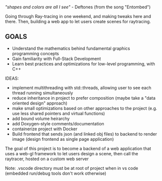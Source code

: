 
*"shapes and colors are all I see"* - Deftones (from the song "Entombed")

Going through Ray-tracing in one weekend, and making tweaks here and there. Then, building a web app to let users create scenes for raytracing.

## GOALS

- Understand the mathematics behind fundamental graphics programming concepts
- Gain familiarity with Full-Stack Development
- Learn best practices and optimizations for low-level programming, with C++

IDEAS:

- implement multithreading with std::threads, allowing user to see each thread running simultaneously
- reduce inheritance in project to prefer composition (maybe take a "data oriented design" approach)
- make small optimizations based on other approaches to the project (e.g. use less shared pointers and virtual functions)
- add bound volume heirarchy
- add Doxygen-style comments/documentation
- containerize project with Docker
- Build frontend that sends json (and linked obj files) to backend to render image (design frontend as single page application)

The goal of this project is to become a backend of a web application that uses a web-gl framework to let users design a scene, then call the raytracer, hosted on a custom web server

Note: .vscode directory must be at root of project when in vs code (embedded run/debug tools don't work otherwise)
